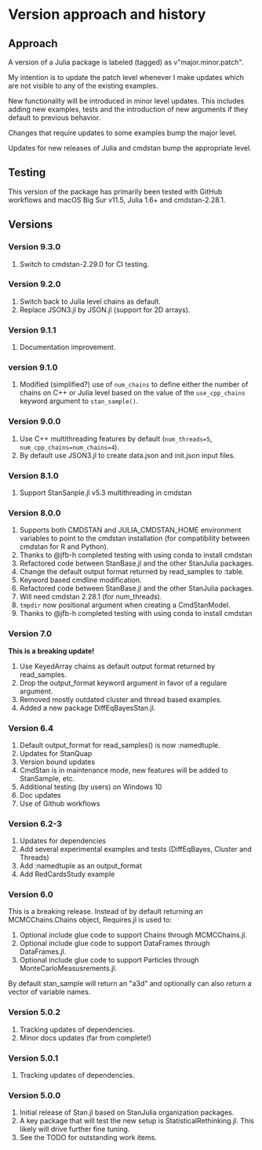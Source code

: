 # Version approach and history

## Approach

A version of a Julia package is labeled (tagged) as v"major.minor.patch".

My intention is to update the patch level whenever I make updates which are not visible to any of the existing examples.

New functionality will be introduced in minor level updates. This includes adding new examples, tests and the introduction of new arguments if they default to previous behavior.

Changes that require updates to some examples bump the major level.

Updates for new releases of Julia and cmdstan bump the appropriate level.

## Testing

This version of the package has primarily been tested with GitHub workflows and macOS Big Sur v11.5, Julia 1.6+ and cmdstan-2.28.1.

## Versions

### Version 9.3.0

1. Switch to cmdstan-2.29.0 for CI testing.

### Version 9.2.0

1. Switch back to Julia level chains as default.
2. Replace JSON3.jl by JSON.jl (support for 2D arrays).

### Version 9.1.1

1. Documentation improvement.

### version 9.1.0

1. Modified (simplified?) use of `num_chains` to define either the number of chains on C++ or Julia level based on the value of the `use_cpp_chains` keyword argument to `stan_sample()`.

### Version 9.0.0

1. Use C++ multithreading features by default (`num_threads=5`, `num_cpp_chains=num_chains=4`).
2. By default use JSON3.jl to create data.json and init.json input files.

### Version 8.1.0

1. Support StanSanple.jl v5.3 multithreading in cmdstan

### Version 8.0.0

1. Supports both CMDSTAN and JULIA_CMDSTAN_HOME environment variables to point to the cmdstan installation (for compatibility between cmdstan for R and Python).
2. Thanks to @jfb-h completed testing with using conda to install cmdstan
3. Refactored code between StanBase.jl and the other StanJulia packages.
4. Change the default output format returned by read_samples to :table.
5. Keyword based cmdline modification.
6. Refactored code between StanBase.jl and the other StanJulia packages.
7. Will need cmdstan 2.28.1 (for num_threads).
8. `tmpdir` now positional argument when creating a CmdStanModel.
9. Thanks to @jfb-h completed testing with using conda to install cmdstan

### Version 7.0

**This is a breaking update!**

1. Use KeyedArray chains as default output format returned by read_samples.
2. Drop the output_format keyword argument in favor of a regulare argument.
3. Removed mostly outdated cluster and thread based examples.
4. Added a new package DiffEqBayesStan.jl.

### Version 6.4

1. Default output_format for read_samples() is now :namedtuple.
2. Updates for StanQuap
3. Version bound updates
4. CmdStan is in maintenance mode, new features will be added to StanSample, etc.
5. Additional testing (by users) on Windows 10
6. Doc updates
7. Use of Github workflows

### Version 6.2-3

1. Updates for dependencies
2. Add several experimental examples and tests (DiffEqBayes, Cluster and Threads)
3. Add :namedtuple as an output_format
4. Add RedCardsStudy example

### Version 6.0

This is a breaking release. Instead of by default returning an MCMCChains.Chains object,
Requires.jl is used to:

1. Optional include glue code to support Chains through MCMCChains.jl.
2. Optional include glue code to support DataFrames through DataFrames.jl.
3. Optional include glue code to support Particles through MonteCarloMeasusrements.jl.

By default stan_sample will return an "a3d" and optionally can also return a vector of variable names.

### Version 5.0.2

1. Tracking updates of dependencies.
2. Minor docs updates (far from complete!)

### Version 5.0.1

1. Tracking updates of dependencies.

### Version 5.0.0

1. Initial release of Stan.jl based on StanJulia organization packages.
2. A key package that will test the new setup is StatisticalRethinking.jl. This likely will drive further fine tuning.
3. See the TODO for outstanding work items.